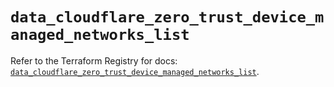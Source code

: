 # `data_cloudflare_zero_trust_device_managed_networks_list`

Refer to the Terraform Registry for docs: [`data_cloudflare_zero_trust_device_managed_networks_list`](https://registry.terraform.io/providers/cloudflare/cloudflare/5.10.0/docs/data-sources/zero_trust_device_managed_networks_list).
